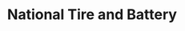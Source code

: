 ---
title: "National Tire and Battery"
url: /parkville/national-tire-and-battery/
shop: Autowerkstatt
---